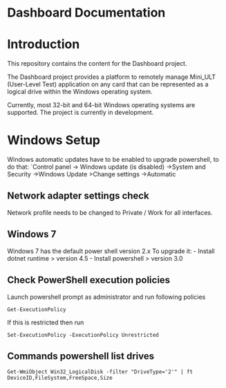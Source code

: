 # Dashboard Documentation

# Introduction

This repository contains the content for the Dashboard project.

The Dashboard project provides a platform to remotely manage Mini_ULT (User-Level Test) application on any card that can be represented as a logical drive within the Windows operating system.

Currently, most 32-bit and 64-bit Windows operating systems are supported. The project is currently in development.

# Windows Setup
Windows automatic updates have to be enabled to upgrade powershell, to do that:
`Control panel -> Windows update  (is disabled) ->System and Security ->Windows Update >Change settings ->Automatic

## Network adapter settings check
Network profile needs to be changed to Private / Work for all interfaces.

## Windows 7
Windows 7 has the default power shell version 2.x
To upgrade it:
    - Install dotnet runtime > version 4.5
    - Install powershell > version 3.0

## Check PowerShell execution policies
Launch powershell prompt as administrator and run following policies

`Get-ExecutionPolicy`

If this is restricted then run

`Set-ExecutionPolicy -ExecutionPolicy Unrestricted`

## Commands powershell list drives

`Get-WmiObject Win32_LogicalDisk -filter "DriveType='2'" | ft DeviceID,FileSystem,FreeSpace,Size`
